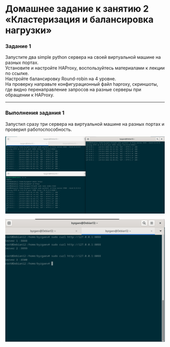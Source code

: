 # Домашнее задание к занятию 2 «Кластеризация и балансировка нагрузки»

### Задание 1
Запустите два simple python сервера на своей виртуальной машине на разных портах.    
Установите и настройте HAProxy, воспользуйтесь материалами к лекции по ссылке.    
Настройте балансировку Round-robin на 4 уровне.  
На проверку направьте конфигурационный файл haproxy, скриншоты, где видно перенаправление запросов на разные серверы при обращении к HAProxy.

------

### Выполнения задания 1

 Запустил сразу три сервера на виртуальной машине на разных портах и проверил работоспособность.

 ![image](https://github.com/Byzgaev-I/Cluster_and_balansing/blob/main/3%20servera.png)

 ![image](https://github.com/Byzgaev-I/Cluster_and_balansing/blob/main/3%20servera%20test.png)

 
 


 
